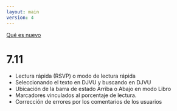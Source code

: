 ```yaml
---
layout: main
version: 4
---
```

[Qué es nuevo](/wiki/what-is-new/es)

# 7.11

* Lectura rápida (RSVP) o modo de lectura rápida
* Seleccionando el texto en DJVU y buscando en DJVU
* Ubicación de la barra de estado Arriba o Abajo en modo Libro
* Marcadores vinculados al porcentaje de lectura.
* Corrección de errores por los comentarios de los usuarios
    
